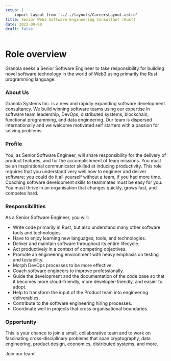 ```yaml
---
setup: |
    import Layout from '../../layouts/CareersLayout.astro'
title: Senior Web3 Software Engineering Consultant (Rust)
date: 2022-09-08
draft: false
---
```


# Role overview

Granola seeks a Senior Software Engineer to take responsibility for building novel software technology in the world of Web3 using primarily the Rust programming language.

### About Us

Granola Systems Inc. is a new and rapidly expanding software development consultancy. We build winning software teams using our expertise in software team leadership, DevOps, distributed systems, blockchain, functional programming, and data engineering. Our team is dispersed internationally and we welcome motivated self starters with a passion for solving problems.

### Profile

You, as Senior Software Engineer, will share responsibility for the delivery of product features, and for the accomplishment of team missions. You must be an inspirational communicator skilled at inducing productivity. This role requires that you understand very well how to engineer and deliver software; you could do it all yourself without a team, if you had more time. Coaching software development skills to teammates must be easy for you. You must thrive in an organisation that changes quickly, grows fast, and competes hard.

### Responsibilities

As a Senior Software Engineer, you will:

- Write code primarily in Rust, but also understand many other software tools and technologies.
- Have to enjoy learning new languages, tools, and technologies.
- Deliver and maintain software throughout its entire lifecycle.
- Act productively in a context of competing objectives.
- Promote an engineering environment with heavy emphasis on testing and testability.
- Morph DevOps processes to be more effective.
- Coach software engineers to improve professionally.
- Guide the development and the documentation of the code base so that it becomes more cloud-friendly, more developer-friendly, and easier to adopt.
- Help to transform the input of the Product team into engineering deliverables.
- Contribute to the software engineering hiring processes.
- Coordinate well in projects that cross organisational boundaries.

### Opportunity

This is your chance to join a small, collaborative team and to work on fascinating cross-disciplinary problems that span cryptography, data engineering, product design, economics, distributed systems, and more.

Join our team!